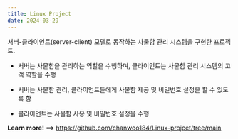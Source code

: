 ```yaml
---
title: Linux Project
date: 2024-03-29
---
```


서버-클라이언트(server-client) 모델로 동작하는 사물함 관리 시스템을 구현한 프로젝트.

<!--more-->

- 서버는 사물함을 관리하는 역할을 수행하며, 클라이언트는 사물함 관리 시스템의 
고객 역할을 수행

- 서버는 사물함 관리, 클라이언트들에게 사물함 제공 및 비밀번호 설정을 할 수 
있도록 함

- 클라이언트는 사물함 사용 및 비밀번호 설정을 수행


**Learn more!** ==> https://github.com/chanwoo184/Linux-projcet/tree/main

